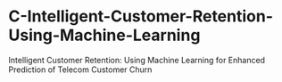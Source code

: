 # C-Intelligent-Customer-Retention-Using-Machine-Learning
Intelligent Customer Retention: Using Machine Learning for Enhanced Prediction of Telecom Customer Churn
